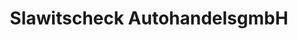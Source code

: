 ---
title: "Slawitscheck AutohandelsgmbH"
url: /hart/slawitscheck-autohandelsgmbh/
shop: Autohaus
---